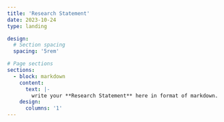 ```yaml
---
title: 'Research Statement'
date: 2023-10-24
type: landing

design:
  # Section spacing
  spacing: '5rem'

# Page sections
sections:
  - block: markdown
    content: 
      text: |-
        write your **Research Statement** here in format of markdown.
    design:
      columns: '1'
---
```

